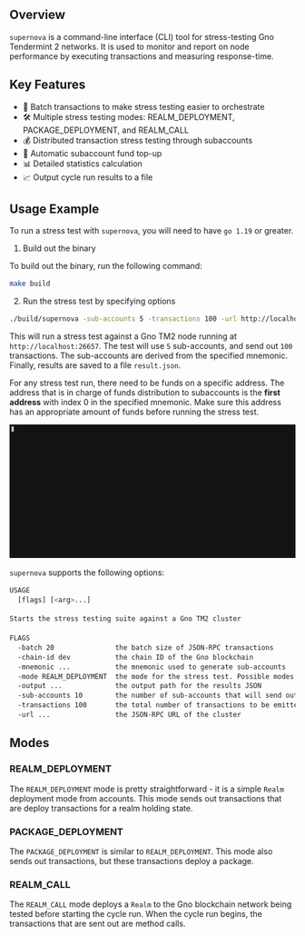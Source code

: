 ## Overview

`supernova` is a command-line interface (CLI) tool for stress-testing Gno Tendermint 2 networks. It is used to monitor
and report on node performance by executing transactions and measuring response-time.

## Key Features

- 🚀 Batch transactions to make stress testing easier to orchestrate
- 🛠 Multiple stress testing modes: REALM_DEPLOYMENT, PACKAGE_DEPLOYMENT, and REALM_CALL
- 💰 Distributed transaction stress testing through subaccounts
- 💸 Automatic subaccount fund top-up
- 📊 Detailed statistics calculation
- 📈 Output cycle run results to a file

## Usage Example

To run a stress test with `supernova`, you will need to have `go 1.19` or greater.

1. Build out the binary

To build out the binary, run the following command:

```bash
make build
```

2. Run the stress test by specifying options

```bash
./build/supernova -sub-accounts 5 -transactions 100 -url http://localhost:26657 -mnemonic "coyote brisk wagon cable quit opera mesh replace response scheme jelly adult income avoid box mass coil crash sort float salad dolphin blouse humor" -output result.json
```

This will run a stress test against a Gno TM2 node running at `http://localhost:26657`. The test will use `5`
sub-accounts, and send out `100` transactions. The sub-accounts are derived from the specified mnemonic. Finally,
results are saved
to a file `result.json`.

For any stress test run, there need to be funds on a specific address.
The address that is in charge of funds distribution to subaccounts is the **first address** with index 0 in the
specified mnemonic. Make sure this address has an appropriate amount of funds before running the stress test.

![Banner](.github/demo.gif)

`supernova` supports the following options:

```bash
USAGE
  [flags] [<arg>...]

Starts the stress testing suite against a Gno TM2 cluster

FLAGS
  -batch 20               the batch size of JSON-RPC transactions
  -chain-id dev           the chain ID of the Gno blockchain
  -mnemonic ...           the mnemonic used to generate sub-accounts
  -mode REALM_DEPLOYMENT  the mode for the stress test. Possible modes: [REALM_DEPLOYMENT, PACKAGE_DEPLOYMENT, REALM_CALL]
  -output ...             the output path for the results JSON
  -sub-accounts 10        the number of sub-accounts that will send out transactions
  -transactions 100       the total number of transactions to be emitted
  -url ...                the JSON-RPC URL of the cluster
```

## Modes

### REALM_DEPLOYMENT

The `REALM_DEPLOYMENT` mode is pretty straightforward - it is a simple `Realm` deployment mode from accounts.
This mode sends out transactions that are deploy transactions for a realm holding state.

### PACKAGE_DEPLOYMENT

The `PACKAGE_DEPLOYMENT` is similar to `REALM_DEPLOYMENT`. This mode also sends out transactions, but these transactions
deploy a package.

### REALM_CALL

The `REALM_CALL` mode deploys a `Realm` to the Gno blockchain network being tested before starting the cycle run.
When the cycle run begins, the transactions that are sent out are method calls.
